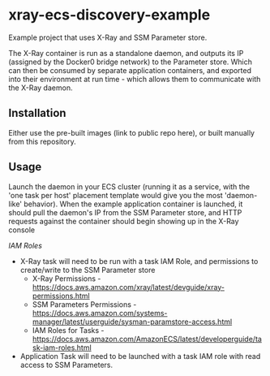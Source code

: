 # xray-ecs-discovery-example 

Example project that uses X-Ray and SSM Parameter store.

The X-Ray container is run as a standalone daemon, and outputs its IP (assigned by the Docker0 bridge network) to the Parameter store.
Which can then be consumed by separate application containers, and exported into their environment at run time - which allows them to communicate with the X-Ray daemon.

## Installation

Either use the pre-built images (link to public repo here), or built manually from this repository.

## Usage

Launch the daemon in your ECS cluster (running it as a service, with the 'one task per host' placement template would give you the most 'daemon-like' behavior). When the example application container is launched, it should pull the daemon's IP from the SSM Parameter store, and HTTP requests against the container should begin showing up in the X-Ray console

*IAM Roles*

* X-Ray task will need to be run with a task IAM Role, and permissions to create/write to the SSM Parameter store 
  * X-Ray Permissions - https://docs.aws.amazon.com/xray/latest/devguide/xray-permissions.html
  * SSM Parameters Permissions - https://docs.aws.amazon.com/systems-manager/latest/userguide/sysman-paramstore-access.html
  * IAM Roles for Tasks - https://docs.aws.amazon.com/AmazonECS/latest/developerguide/task-iam-roles.html
* Application Task will need to be launched with a task IAM role with read access to SSM Parameters.
